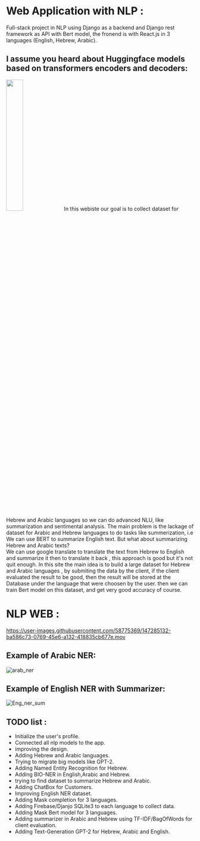 # Web Application with NLP :
Full-stack project in NLP using Django as a backend and Django rest framework as API with Bert model, the fronend is with React.js in 3 languages (English, Hebrew, Arabic).

## I assume you heard about Huggingface models based on transformers encoders and decoders:
<img src="https://aws1.discourse-cdn.com/standard14/uploads/hellohellohello/optimized/1X/06393b27a0cf04898288c7aba1f65322d1807eb6_2_690x372.png" width="30%" float="right" />
In this webiste our goal is to collect dataset for Hebrew and Arabic languages so we can do advanced NLU, like summarization and sentimental analysis.
The main problem is the lackage of dataset for Arabic and Hebrew languages to do tasks like summerization, i.e We can use BERT to summarize English text.
But what about summarizing Hebrew and Arabic texts? <div></div>
We can use google translate to translate the text from Hebrew to English and summarize it then to translate it back , this approach is good but it's not quit enough. In this site the main idea is to build a large dataset for Hebrew and Arabic languages , by submiting the data by the client, if the client evaluated the result to be good, then the result will be stored at the Database under the language that were choosen by the user.
then we can train Bert model on this dataset, and get very good accuracy of course.

# NLP WEB :
https://user-images.githubusercontent.com/58775369/147285132-ba586c73-0769-45e6-a132-418835cb677e.mov
## Example of Arabic NER:
![arab_ner](https://user-images.githubusercontent.com/58775369/147666812-74ebaa23-d972-4128-a2e7-1825b4e79f8c.jpeg)

## Example of English NER with Summarizer:
![Eng_ner_sum](https://user-images.githubusercontent.com/58775369/147666802-b7bce487-916f-40c5-9dbe-ede071b7d07d.jpeg)




## TODO list :
* Initialize the user's profile.
* Connected all nlp models to the app.
* improving the design.
* Adding Hebrew and Arabic languages.
* Trying to migrate big models like GPT-2.
* Adding Named Entity Recognition for Hebrew.
* Adding BIO-NER in English,Arabic and Hebrew.
* trying to find dataset to summarize Hebrew and Arabic.
* Adding ChatBox for Customers.
* Improving English NER dataset.
* Adding Mask completion for 3 languages.
* Adding Firebase/Djanjo SQLite3 to each language to collect data.
* Adding Mask Bert model for 3 languages.
* Adding summarizer in Arabic and Hebrew using TF-IDF/BagOfWords for client evaluation.
* Adding Text-Generation GPT-2 for Hebrew, Arabic and English.
